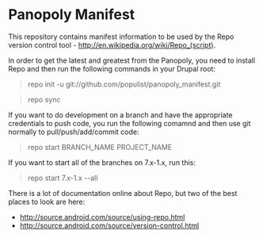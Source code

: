 Panopoly Manifest
=================
This repository contains manifest information to be used by the
Repo version control tool - http://en.wikipedia.org/wiki/Repo_(script). 

In order to get the latest and greatest from the Panopoly, you need
to install Repo and then run the following commands in your Drupal root:

> repo init -u git://github.com/populist/panopoly_manifest.git

> repo sync

If you want to do development on a branch and have the appropriate
credentials to push code, you run the following comamnd and then use
git normally to pull/push/add/commit code:

> repo start BRANCH_NAME PROJECT_NAME

If you want to start all of the branches on 7.x-1.x, run this:

> repo start 7.x-1.x --all

There is a lot of documentation online about Repo, but two of the best
places to look are here:

* http://source.android.com/source/using-repo.html
* http://source.android.com/source/version-control.html
